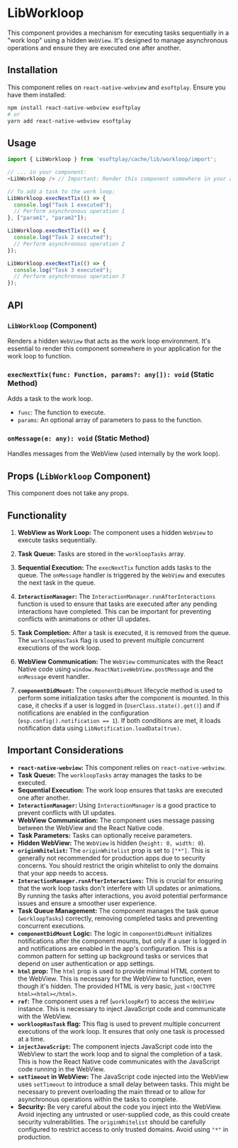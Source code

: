 # LibWorkloop

This component provides a mechanism for executing tasks sequentially in a "work loop" using a hidden `WebView`. It's designed to manage asynchronous operations and ensure they are executed one after another.

## Installation

This component relies on `react-native-webview` and `esoftplay`. Ensure you have them installed:

```bash
npm install react-native-webview esoftplay
# or
yarn add react-native-webview esoftplay
```

## Usage

```javascript
import { LibWorkloop } from 'esoftplay/cache/lib/workloop/import';

// ... in your component:
<LibWorkloop /> // Important: Render this component somewhere in your app

// To add a task to the work loop:
LibWorkloop.execNextTix(() => {
  console.log("Task 1 executed");
  // Perform asynchronous operation 1
}, ["param1", "param2"]);

LibWorkloop.execNextTix(() => {
  console.log("Task 2 executed");
  // Perform asynchronous operation 2
});

LibWorkloop.execNextTix(() => {
  console.log("Task 3 executed");
  // Perform asynchronous operation 3
});
```

## API

### `LibWorkloop` (Component)

Renders a hidden `WebView` that acts as the work loop environment.  It's essential to render this component somewhere in your application for the work loop to function.

### `execNextTix(func: Function, params?: any[]): void` (Static Method)

Adds a task to the work loop.

*   `func`: The function to execute.
*   `params`: An optional array of parameters to pass to the function.

### `onMessage(e: any): void` (Static Method)

Handles messages from the WebView (used internally by the work loop).

## Props (`LibWorkloop` Component)

This component does not take any props.

## Functionality

1.  **WebView as Work Loop:** The component uses a hidden `WebView` to execute tasks sequentially.

2.  **Task Queue:** Tasks are stored in the `workloopTasks` array.

3.  **Sequential Execution:** The `execNextTix` function adds tasks to the queue. The `onMessage` handler is triggered by the `WebView` and executes the next task in the queue.

4.  **`InteractionManager`:** The `InteractionManager.runAfterInteractions` function is used to ensure that tasks are executed after any pending interactions have completed. This can be important for preventing conflicts with animations or other UI updates.

5.  **Task Completion:** After a task is executed, it is removed from the queue.  The `workloopHasTask` flag is used to prevent multiple concurrent executions of the work loop.

6.  **WebView Communication:** The `WebView` communicates with the React Native code using `window.ReactNativeWebView.postMessage` and the `onMessage` event handler.

7. **`componentDidMount`:**  The `componentDidMount` lifecycle method is used to perform some initialization tasks after the component is mounted. In this case, it checks if a user is logged in (`UserClass.state().get()`) and if notifications are enabled in the configuration (`esp.config().notification == 1`). If both conditions are met, it loads notification data using `LibNotification.loadData(true)`.

## Important Considerations

*   **`react-native-webview`:** This component relies on `react-native-webview`.
*   **Task Queue:** The `workloopTasks` array manages the tasks to be executed.
*   **Sequential Execution:** The work loop ensures that tasks are executed one after another.
*   **`InteractionManager`:** Using `InteractionManager` is a good practice to prevent conflicts with UI updates.
*   **WebView Communication:** The component uses message passing between the WebView and the React Native code.
*   **Task Parameters:** Tasks can optionally receive parameters.
*   **Hidden WebView:** The `WebView` is hidden (`height: 0, width: 0`).
*   **`originWhitelist`:**  The `originWhitelist` prop is set to `["*"]`.  This is generally not recommended for production apps due to security concerns.  You should restrict the origin whitelist to only the domains that your app needs to access.
* **`InteractionManager.runAfterInteractions`:** This is crucial for ensuring that the work loop tasks don't interfere with UI updates or animations.  By running the tasks after interactions, you avoid potential performance issues and ensure a smoother user experience.
* **Task Queue Management:** The component manages the task queue (`workloopTasks`) correctly, removing completed tasks and preventing concurrent executions.
* **`componentDidMount` Logic:** The logic in `componentDidMount` initializes notifications after the component mounts, but only if a user is logged in and notifications are enabled in the app's configuration. This is a common pattern for setting up background tasks or services that depend on user authentication or app settings.
* **`html` prop:**  The `html` prop is used to provide minimal HTML content to the WebView.  This is necessary for the WebView to function, even though it's hidden.  The provided HTML is very basic, just `<!DOCTYPE html><html></html>`.
* **`ref`:** The component uses a ref (`workloopRef`) to access the `WebView` instance.  This is necessary to inject JavaScript code and communicate with the WebView.
* **`workloopHasTask` flag:** This flag is used to prevent multiple concurrent executions of the work loop.  It ensures that only one task is processed at a time.
* **`injectJavaScript`:**  The component injects JavaScript code into the WebView to start the work loop and to signal the completion of a task.  This is how the React Native code communicates with the JavaScript code running in the WebView.
* **`setTimeout` in WebView:** The JavaScript code injected into the WebView uses `setTimeout` to introduce a small delay between tasks.  This might be necessary to prevent overloading the main thread or to allow for asynchronous operations within the tasks to complete.
* **Security:**  Be very careful about the code you inject into the WebView.  Avoid injecting any untrusted or user-supplied code, as this could create security vulnerabilities.  The `originWhitelist` should be carefully configured to restrict access to only trusted domains.  Avoid using `"*"` in production.
